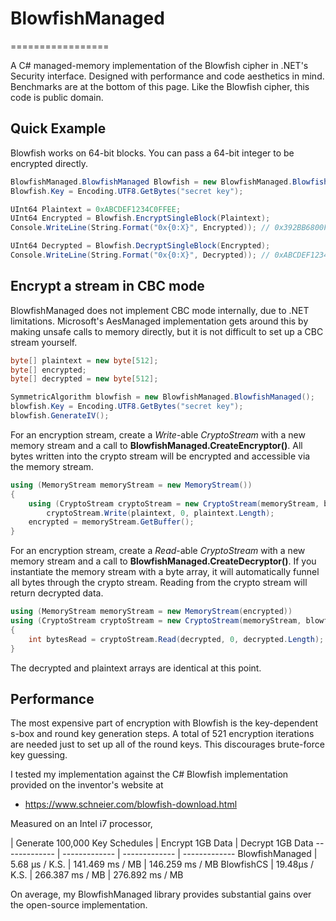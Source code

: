 # BlowfishManaged
=================

A C# managed-memory implementation of the Blowfish cipher in .NET's Security interface.
Designed with performance and code aesthetics in mind. Benchmarks are at the bottom of this page.
Like the Blowfish cipher, this code is public domain.

## Quick Example

Blowfish works on 64-bit blocks. You can pass a 64-bit integer to be encrypted directly.

```C#
BlowfishManaged.BlowfishManaged Blowfish = new BlowfishManaged.BlowfishManaged();
Blowfish.Key = Encoding.UTF8.GetBytes("secret key");

UInt64 Plaintext = 0xABCDEF1234C0FFEE;
UInt64 Encrypted = Blowfish.EncryptSingleBlock(Plaintext);
Console.WriteLine(String.Format("0x{0:X}", Encrypted)); // 0x392BB6800FB73753

UInt64 Decrypted = Blowfish.DecryptSingleBlock(Encrypted);
Console.WriteLine(String.Format("0x{0:X}", Decrypted)); // 0xABCDEF1234C0FFEE
```

## Encrypt a stream in CBC mode

BlowfishManaged does not implement CBC mode internally, due to .NET limitations.
Microsoft's AesManaged implementation gets around this by making unsafe calls to memory directly, but it is not difficult to set up a CBC stream yourself.

```C#
byte[] plaintext = new byte[512];
byte[] encrypted;
byte[] decrypted = new byte[512];

SymmetricAlgorithm blowfish = new BlowfishManaged.BlowfishManaged();
blowfish.Key = Encoding.UTF8.GetBytes("secret key");
blowfish.GenerateIV();
```

For an encryption stream, create a *Write*-able *CryptoStream* with a new memory stream and a call to **BlowfishManaged.CreateEncryptor()**.
All bytes written into the crypto stream will be encrypted and accessible via the memory stream.

```C#
using (MemoryStream memoryStream = new MemoryStream())
{
    using (CryptoStream cryptoStream = new CryptoStream(memoryStream, blowfish.CreateEncryptor(), CryptoStreamMode.Write))
        cryptoStream.Write(plaintext, 0, plaintext.Length);
    encrypted = memoryStream.GetBuffer();
}
```

For an encryption stream, create a *Read*-able *CryptoStream* with a new memory stream and a call to **BlowfishManaged.CreateDecryptor()**.
If you instantiate the memory stream with a byte array, it will automatically funnel all bytes through the crypto stream. Reading from the crypto stream will return decrypted data.

```C#
using (MemoryStream memoryStream = new MemoryStream(encrypted))
using (CryptoStream cryptoStream = new CryptoStream(memoryStream, blowfish.CreateDecryptor(), CryptoStreamMode.Read))
{
    int bytesRead = cryptoStream.Read(decrypted, 0, decrypted.Length);
}
```

The decrypted and plaintext arrays are identical at this point.

## Performance

The most expensive part of encryption with Blowfish is the key-dependent s-box and round key generation steps. A total of 521 encryption iterations are needed just to set up all of the round keys. This discourages brute-force key guessing.

I tested my implementation against the C# Blowfish implementation provided on the inventor's website at
* https://www.schneier.com/blowfish-download.html

Measured on an Intel i7 processor,

 | Generate 100,000 Key Schedules  | Encrypt 1GB Data | Decrypt 1GB Data
------------- | ------------- | ------------- | -------------
BlowfishManaged  | 5.68 μs / K.S. | 141.469 ms / MB | 146.259 ms / MB
BlowfishCS  | 19.48μs / K.S. | 266.387 ms / MB | 276.892 ms / MB

On average, my BlowfishManaged library provides substantial gains over the open-source implementation.


